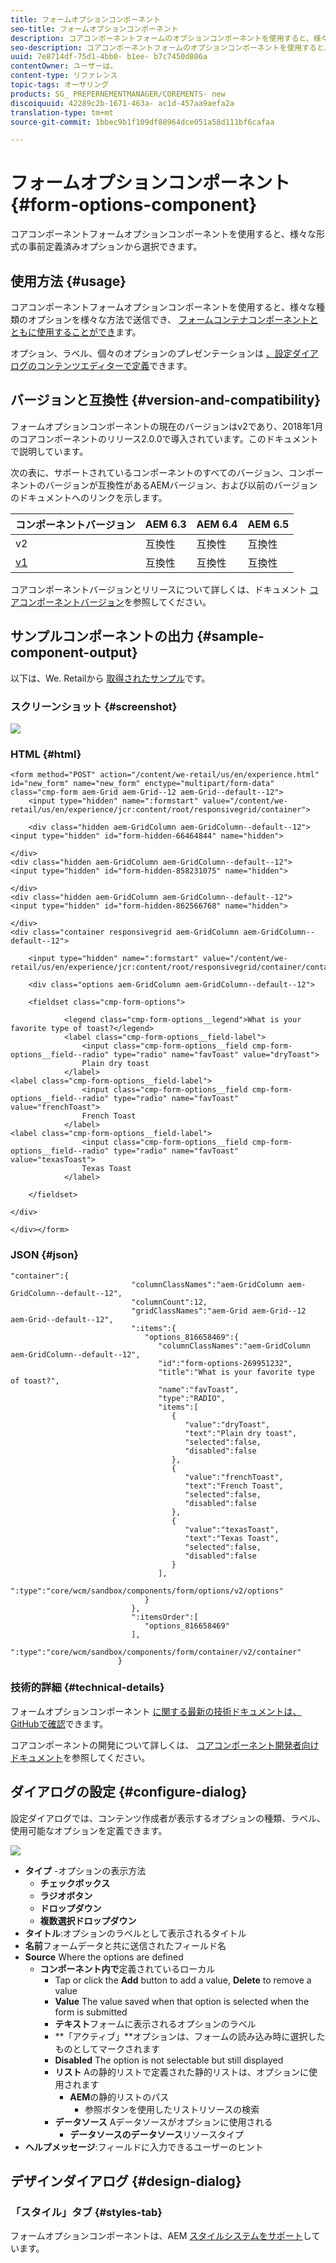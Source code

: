 ```yaml
---
title: フォームオプションコンポーネント
seo-title: フォームオプションコンポーネント
description: コアコンポーネントフォームのオプションコンポーネントを使用すると、様々な形式の事前定義済みオプションから選択できます。
seo-description: コアコンポーネントフォームのオプションコンポーネントを使用すると、様々な形式の事前定義済みオプションから選択できます。
uuid: 7e8714df-75d1-4bb0- b1ee- b7c7450d806a
contentOwner: ユーザーは、
content-type: リファレンス
topic-tags: オーサリング
products: SG_ PREPERNEMENTMANAGER/COREMENTS- new
discoiquuid: 42289c2b-1671-463a- ac1d-457aa9aefa2a
translation-type: tm+mt
source-git-commit: 1bbec9b1f109df88964dce051a58d111bf6cafaa

---
```



# フォームオプションコンポーネント{#form-options-component}

コアコンポーネントフォームオプションコンポーネントを使用すると、様々な形式の事前定義済みオプションから選択できます。

## 使用方法 {#usage}

コアコンポーネントフォームオプションコンポーネントを使用すると、様々な種類のオプションを様々な方法で送信でき、 [フォームコンテナコンポーネントとともに使用することができ](form-container.md)ます。

オプション、ラベル、個々のオプションのプレゼンテーションは [、設定ダイアログのコンテンツエディターで定義](#configure-dialog)できます。

## バージョンと互換性 {#version-and-compatibility}

フォームオプションコンポーネントの現在のバージョンはv2であり、2018年1月のコアコンポーネントのリリース2.0.0で導入されています。このドキュメントで説明しています。

次の表に、サポートされているコンポーネントのすべてのバージョン、コンポーネントのバージョンが互換性があるAEMバージョン、および以前のバージョンのドキュメントへのリンクを示します。

| コンポーネントバージョン | AEM 6.3 | AEM 6.4 | AEM 6.5 |
|--- |--- |--- |--- |
| v2 | 互換性 | 互換性 | 互換性 |
| [v1](form-options-v1.md) | 互換性 | 互換性 | 互換性 |

コアコンポーネントバージョンとリリースについて詳しくは、ドキュメント [コアコンポーネントバージョン](versions.md)を参照してください。

## サンプルコンポーネントの出力 {#sample-component-output}

以下は、We. Retailから [取得されたサンプル](https://helpx.adobe.com/experience-manager/6-5/sites/developing/using/we-retail.html)です。

### スクリーンショット {#screenshot}

![](assets/screen_shot_2018-01-12at113648.png)

### HTML {#html}

```
<form method="POST" action="/content/we-retail/us/en/experience.html" id="new_form" name="new_form" enctype="multipart/form-data" class="cmp-form aem-Grid aem-Grid--12 aem-Grid--default--12">
    <input type="hidden" name=":formstart" value="/content/we-retail/us/en/experience/jcr:content/root/responsivegrid/container">
    
    <div class="hidden aem-GridColumn aem-GridColumn--default--12">
<input type="hidden" id="form-hidden-66464844" name="hidden">

</div>
<div class="hidden aem-GridColumn aem-GridColumn--default--12">
<input type="hidden" id="form-hidden-858231075" name="hidden">

</div>
<div class="hidden aem-GridColumn aem-GridColumn--default--12">
<input type="hidden" id="form-hidden-862566768" name="hidden">

</div>
<div class="container responsivegrid aem-GridColumn aem-GridColumn--default--12">

    <input type="hidden" name=":formstart" value="/content/we-retail/us/en/experience/jcr:content/root/responsivegrid/container/container">
    
    <div class="options aem-GridColumn aem-GridColumn--default--12">

    <fieldset class="cmp-form-options">
        
            <legend class="cmp-form-options__legend">What is your favorite type of toast?</legend>
            <label class="cmp-form-options__field-label">
                <input class="cmp-form-options__field cmp-form-options__field--radio" type="radio" name="favToast" value="dryToast">
                Plain dry toast
            </label>
<label class="cmp-form-options__field-label">
                <input class="cmp-form-options__field cmp-form-options__field--radio" type="radio" name="favToast" value="frenchToast">
                French Toast
            </label>
<label class="cmp-form-options__field-label">
                <input class="cmp-form-options__field cmp-form-options__field--radio" type="radio" name="favToast" value="texasToast">
                Texas Toast
            </label>

    </fieldset>

</div>

</div></form>
```

### JSON {#json}

```
"container":{  
                           "columnClassNames":"aem-GridColumn aem-GridColumn--default--12",
                           "columnCount":12,
                           "gridClassNames":"aem-Grid aem-Grid--12 aem-Grid--default--12",
                           ":items":{  
                              "options_816658469":{  
                                 "columnClassNames":"aem-GridColumn aem-GridColumn--default--12",
                                 "id":"form-options-269951232",
                                 "title":"What is your favorite type of toast?",
                                 "name":"favToast",
                                 "type":"RADIO",
                                 "items":[  
                                    {  
                                       "value":"dryToast",
                                       "text":"Plain dry toast",
                                       "selected":false,
                                       "disabled":false
                                    },
                                    {  
                                       "value":"frenchToast",
                                       "text":"French Toast",
                                       "selected":false,
                                       "disabled":false
                                    },
                                    {  
                                       "value":"texasToast",
                                       "text":"Texas Toast",
                                       "selected":false,
                                       "disabled":false
                                    }
                                 ],
                                 ":type":"core/wcm/sandbox/components/form/options/v2/options"
                              }
                           },
                           ":itemsOrder":[  
                              "options_816658469"
                           ],
                           ":type":"core/wcm/sandbox/components/form/container/v2/container"
                        }
```

### 技術的詳細 {#technical-details}

フォームオプションコンポーネント [に関する最新の技術ドキュメントは、GitHubで確認](https://github.com/adobe/aem-core-wcm-components/blob/master/content/src/content/jcr_root/apps/core/wcm/components/form/options/v2/options)できます。

コアコンポーネントの開発について詳しくは、 [コアコンポーネント開発者向けドキュメント](developing.md)を参照してください。

## ダイアログの設定 {#configure-dialog}

設定ダイアログでは、コンテンツ作成者が表示するオプションの種類、ラベル、使用可能なオプションを定義できます。

![](assets/screen_shot_2018-01-12at113153.png)

* **タイプ** -オプションの表示方法
   * **チェックボックス**
   * **ラジオボタン**
   * **ドロップダウン**
   * **複数選択ドロップダウン**
* **タイトル**:オプションのラベルとして表示されるタイトル
* **名前**フォームデータと共に送信されたフィールド名
* **Source**
Where the options are defined
   * **コンポーネント内で**定義されているローカル
      * Tap or click the **Add** button to add a value, **Delete** to remove a value
      * **Value**
The value saved when that option is selected when the form is submitted
      * **テキスト**フォームに表示されるオプションのラベル
      * **「アクティブ」**オプションは、フォームの読み込み時に選択したものとしてマークされます
      * **Disabled**
The option is not selectable but still displayed
      * **リスト** Aの静的リストで定義された静的リストは、オプションに使用されます
         * **AEM**の静的リストのパス
            * 参照ボタンを使用したリストリソースの検索
      * **データソース** Aデータソースがオプションに使用される
         * **データソースのデータソース**リソースタイプ
* **ヘルプメッセージ**:フィールドに入力できるユーザーのヒント

## デザインダイアログ {#design-dialog}

### 「スタイル」タブ {#styles-tab}

フォームオプションコンポーネントは、AEM [スタイルシステムをサポート](authoring.md#component-styling)しています。